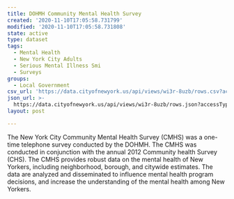 ```yaml
---
title: DOHMH Community Mental Health Survey
created: '2020-11-10T17:05:58.731799'
modified: '2020-11-10T17:05:58.731808'
state: active
type: dataset
tags:
  - Mental Health
  - New York City Adults
  - Serious Mental Illness Smi
  - Surveys
groups:
  - Local Government
csv_url: 'https://data.cityofnewyork.us/api/views/wi3r-8uzb/rows.csv?accessType=DOWNLOAD'
json_url: >-
  https://data.cityofnewyork.us/api/views/wi3r-8uzb/rows.json?accessType=DOWNLOAD
layout: post

---
```

The New York City Community Mental Health Survey (CMHS) was a one-time telephone survey conducted by the DOHMH.  The CMHS was conducted in conjunction with the annual 2012 Community health Survey (CHS). The CMHS provides robust data on the mental health of New Yorkers, including neighborhood, borough, and citywide estimates. The data are analyzed and disseminated to influence mental health program decisions, and increase the understanding of the mental health among New Yorkers.
